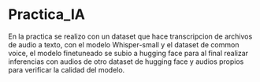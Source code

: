 # Practica_IA

En la practica se realizo con un dataset que hace transcripcion de archivos de audio a texto, con el modelo Whisper-small y el dataset de common voice, el modelo finetuneado se subio a hugging face para al final realizar inferencias con audios de otro dataset de hugging face y audios propios para verificar la calidad del modelo.